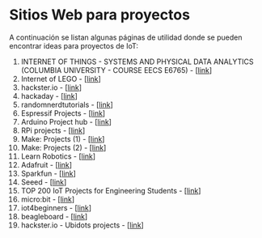 # Sitios Web para proyectos

A continuación se listan algunas páginas de utilidad donde se pueden encontrar ideas para proyectos de IoT:
1. INTERNET OF THINGS - SYSTEMS AND PHYSICAL DATA ANALYTICS (COLUMBIA UNIVERSITY - COURSE EECS E6765) - [[link](http://iotcolumbia.weebly.com/)]
2. Internet of LEGO - [[link](http://www.internetoflego.com/)]
3. hackster.io - [[link](https://www.hackster.io/)]
4. hackaday - [[link](https://hackaday.com/)] 
5. randomnerdtutorials - [[link](https://randomnerdtutorials.com/)] 
6. Espressif Projects - [[link](https://www.espressif.com/en/ecosystem/community-engagement/projects)] 
7. Arduino Project hub - [[link](https://create.arduino.cc/projecthub)] 
8. RPi projects - [[link](https://projects.raspberrypi.org/)]
9. Make: Projects (1) - [[link](https://makezine.com/projects/)]
10. Make: Projects (2) - [[link](https://makeprojects.com/home)]
11. Learn Robotics - [[link](https://www.learnrobotics.org/)]
12. Adafruit - [[link](https://www.adafruit.com/)]
13. Sparkfun - [[link](https://www.sparkfun.com/)]
14. Seeed - [[link](https://wiki.seeedstudio.com/)]
15. TOP 200 IoT Projects for Engineering Students - [[link](https://www.pantechsolutions.net/blog/iot-projects-for-engineering-students/)]
16. micro:bit - [[link](https://microbit.org/)]
17. iot4beginners - [[link](https://iot4beginners.com/)]
18. beagleboard - [[link](https://beagleboard.org/p)]
19. hackster.io - Ubidots projects - [[link](https://www.hackster.io/ubidots/projects)]


